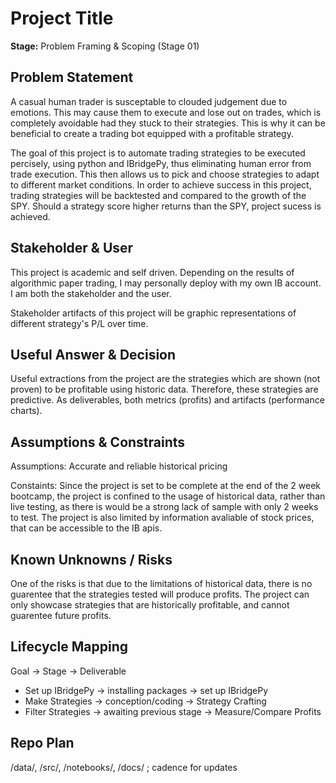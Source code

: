 # Project Title
**Stage:** Problem Framing & Scoping (Stage 01)
## Problem Statement
A casual human trader is susceptable to clouded judgement due to emotions. This may cause them to execute and lose out on trades, which is completely avoidable had they stuck to their strategies. This is why it can be beneficial to create a trading bot equipped with a profitable strategy. 

The goal of this project is to automate trading strategies to be executed percisely, using python and IBridgePy, thus eliminating human error from trade execution. This then allows us to pick and choose strategies to adapt to different market conditions.
In order to achieve success in this project, trading strategies will be backtested and compared to the growth of the SPY. Should a strategy score higher returns than the SPY, project sucess is achieved.

## Stakeholder & User
This project is academic and self driven. Depending on the results of algorithmic paper trading, I may personally deploy with my own IB account. I am both the stakeholder and the user.

Stakeholder artifacts of this project will be graphic representations of different strategy's P/L over time.

## Useful Answer & Decision
Useful extractions from the project are the strategies which are shown (not proven) to be profitable using historic data. Therefore, these strategies are predictive. 
As deliverables, both metrics (profits) and artifacts (performance charts).

## Assumptions & Constraints
Assumptions:
Accurate and reliable historical pricing

Constaints:
Since the project is set to be complete at the end of the 2 week bootcamp, the project is confined to the usage of historical data, rather than live testing, as there is would be a strong lack of sample with only 2 weeks to test.
The project is also limited by information avaliable of stock prices, that can be accessible to the IB apis.

## Known Unknowns / Risks
One of the risks is that due to the limitations of historical data, there is no guarentee that the strategies tested will produce profits. The project can only showcase strategies that are historically profitable, and cannot guarentee future profits.

## Lifecycle Mapping
Goal → Stage → Deliverable
- Set up IBridgePy → installing packages → set up IBridgePy
- Make Strategies → conception/coding → Strategy Crafting
- Filter Strategies → awaiting previous stage → Measure/Compare Profits

## Repo Plan
/data/, /src/, /notebooks/, /docs/ ; cadence for updates